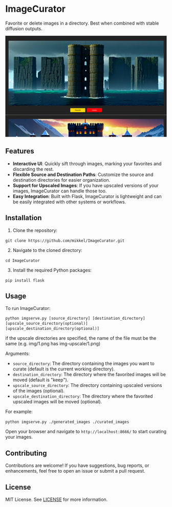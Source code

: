 # ImageCurator
Favorite or delete images in a directory. Best when combined with stable diffusion outputs.

![ImageCurator Screenshot](./assets/screenshot.png)

## Features

- **Interactive UI**: Quickly sift through images, marking your favorites and discarding the rest.
- **Flexible Source and Destination Paths**: Customize the source and destination directories for easier organization.
- **Support for Upscaled Images**: If you have upscaled versions of your images, ImageCurator can handle those too.
- **Easy Integration**: Built with Flask, ImageCurator is lightweight and can be easily integrated with other systems or workflows.

## Installation

1. Clone the repository:

```git clone https://github.com/mikkel/ImageCurator.git```

2. Navigate to the cloned directory:

```cd ImageCurator```

3. Install the required Python packages:

```pip install flask```

## Usage

To run ImageCurator:

```
python imgserve.py [source_directory] [destination_directory] [upscale_source_directory(optional)] [upscale_destination_directory(optional)]
```

if the upscale directories are specified, the name of the file must be the same (e.g. img/1.png has img-upscale/1.png)

Arguments:
- `source_directory`: The directory containing the images you want to curate (default is the current working directory).
- `destination_directory`: The directory where the favorited images will be moved (default is "keep").
- `upscale_source_directory`: The directory containing upscaled versions of the images (optional).
- `upscale_destination_directory`: The directory where the favorited upscaled images will be moved (optional).

For example:

```python imgserve.py ./generated_images ./curated_images```


Open your browser and navigate to `http://localhost:8666/` to start curating your images.

## Contributing

Contributions are welcome! If you have suggestions, bug reports, or enhancements, feel free to open an issue or submit a pull request.

## License

MIT License. See [LICENSE](./LICENSE) for more information.


